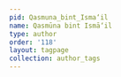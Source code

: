 ```yaml
---
pid: Qasmuna_bint_Isma‘il
name: Qasmūna bint Ismā‘il
type: author
order: '118'
layout: tagpage
collection: author_tags
---
```

